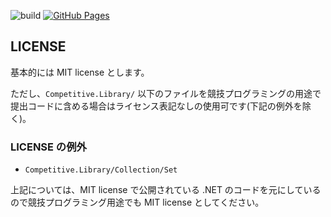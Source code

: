 ![build](https://github.com/kzrnm/Kzrnm.Competitive/workflows/test/badge.svg?branch=master)
 [![GitHub Pages](https://img.shields.io/static/v1?label=GitHub+Pages&message=Kzrnm.Competitife+&color=brightgreen&logo=github)](https://kzrnm.github.io/Kzrnm.Competitive/)
## LICENSE

基本的には MIT license とします。

ただし、`Competitive.Library/` 以下のファイルを競技プログラミングの用途で提出コードに含める場合はライセンス表記なしの使用可です(下記の例外を除く)。

### LICENSE の例外

- `Competitive.Library/Collection/Set`

上記については、MIT license で公開されている .NET のコードを元にしているので競技プログラミング用途でも MIT license としてください。